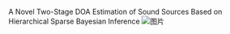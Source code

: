A Novel Two-Stage DOA Estimation of Sound Sources Based on Hierarchical Sparse Bayesian Inference 
![图片](https://github.com/user-attachments/assets/bf7259db-57e2-478c-b49e-29544afb478f)
